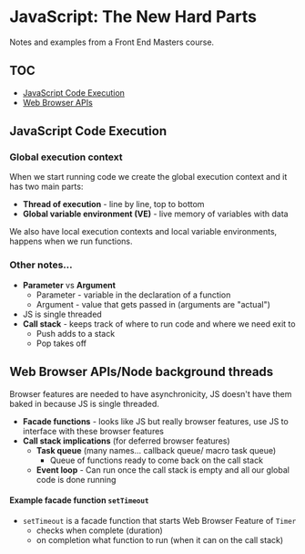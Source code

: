 # JavaScript: The New Hard Parts
Notes and examples from a Front End Masters course.

## TOC
- [JavaScript Code Execution](#javaScript-code-execution)
- [Web Browser APIs](#web-browser-apis)

## JavaScript Code Execution
### Global execution context
When we start running code we create the global execution context and it has two main parts:
- __Thread of execution__ - line by line, top to bottom
- __Global variable environment (VE)__ - live memory of variables with data

We also have local execution contexts and local variable environments, happens when we run functions.

### Other notes...
- __Parameter__ vs __Argument__
  - Parameter - variable in the declaration of a function
  - Argument - value that gets passed in (arguments are "actual")
- JS is single threaded
- __Call stack__ - keeps track of where to run code and where we need exit to
  - Push adds to a stack
  - Pop takes off

## Web Browser APIs/Node background threads
Browser features are needed to have asynchronicity, JS doesn't have them baked in because JS is single threaded.
- __Facade functions__ - looks like JS but really browser features, use JS to interface with these browser features
- __Call stack implications__ (for deferred browser features)
  - __Task queue__ (many names... callback queue/ macro task queue)
    - Queue of functions ready to come back on the call stack
  - __Event loop__ - Can run once the call stack is empty and all our global code is done running


#### Example facade function `setTimeout`
- `setTimeout` is a facade function that starts Web Browser Feature of `Timer`
  - checks when complete (duration)
  - on completion what function to run (when it can on the call stack)

  
